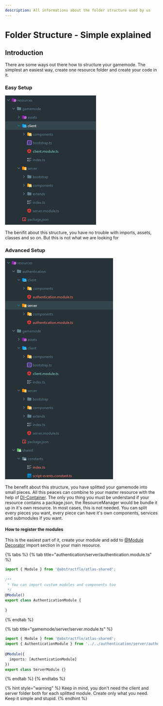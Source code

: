 ```yaml
---
description: All informations about the folder structure used by us
---
```


# Folder Structure - Simple explained

## Introduction

There are some ways out there how to structure your gamemode. The simplest an easiest way, create one resource folder and create your code in it.

### Easy Setup

![Basic structure for simple gamemodes](../.gitbook/assets/image%20%281%29.png)

The benifit about this structure, you have no trouble with imports, assets, classes and so on. But this is not what we are looking for

### Advanced Setup

![Some better structure](../.gitbook/assets/image%20%282%29.png)

The benefit about this structure, you have splitted your gamemode into small pieces. All this peaces can combine to your master resource with the help of [DI-Container](../basic-knowledge/di-container.md). The only you thing you must be understand if your resource contains a package.json, the ResourceManager would be bundle it up in it's own resource. In most cases, this is not needed. You can split every pieces you want, every piece can have it's own components, services and submodules if you want.

#### How to register the modules

This is the easiest part of it, create your module and add to [@Module Decorator](../basic-knowledge/decorators/) import section in your main resource.

{% tabs %}
{% tab title="authentication/server/authentication.module.ts" %}
```typescript
import { Module } from '@abstractflo/atlas-shared';

/**
 * You can import custom modules and components too
 */
@Module()
export class AuthenticationModule {
  
}
```
{% endtab %}

{% tab title="gamemode/server/server.module.ts" %}
```typescript
import { Module } from '@abstractflo/atlas-shared';
import { AuthenticationModule } from '../../authentication/server/authentication.module';

@Module({
  imports: [AuthenticationModule]
})
export class ServerModule {}

```
{% endtab %}
{% endtabs %}

{% hint style="warning" %}
Keep in mind, you don't need the client and server folder both for each splitted module. Create only what you need. Keep it simple and stupid.
{% endhint %}

